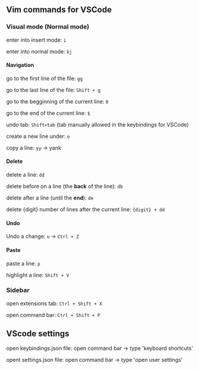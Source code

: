 ## Vim commands for VSCode

### Visual mode (Normal mode)
enter into insert mode: `i`

enter into normal mode: `kj`

#### Navigation
go to the first line of the file: `gg`

go to the last line of the file: `Shift + g`

go to the begginning of the current line: `0`

go to the end of the current line: `$`

undo tab: `Shift+tab` (tab manually allowed in the keybindings for VSCode)

create a new line under: `o`

copy a line: `yy` -> yank

#### Delete 
delete a line: `dd`

delete before on a line (the **back** of the line): `db`

delete after a line (until the **end**): `de`

delete {digit} number of lines after the current line: `{digit} + dd`

#### Undo

Undo a change: `u` -> `Ctrl + Z`  

#### Paste

paste a line: `p`

highlight a line: `Shift + V`

### Sidebar
open extensions tab: `Ctrl + Shift + X`

open command bar: `Ctrl + Shift + P` 

## VScode settings
open keybindings.json file: open command bar -> type 'keyboard shortcuts'

opent settings.json file: open command bar -> type 'open user settings'

